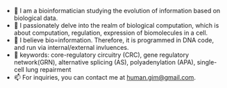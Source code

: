 - 👋 I am a bioinformatician studying the evolution of information based on biological data.
- 👀 I passionately delve into the realm of biological computation, which is about computation, regulation, expression of biomolecules in a cell. 
- 🌱 I believe bio=information. Therefore, it is programmed in DNA code, and run via internal/external invluences.
- 💞️ keywords: core-regulatory circuitry (CRC), gene regulatory network(GRN), alternative splicing (AS), polyadenylation (APA), single-cell lung repairment
- 📫 For inquiries, you can contact me at human.gim@gmail.com.

<!---
hmgene/hmgene is a ✨ special ✨ repository because its `README.md` (this file) appears on your GitHub profile.
You can click the Preview link to take a look at your changes.
--->
